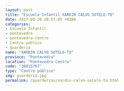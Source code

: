 ```yaml
---
layout: post
title: "Escuela Infantil XARDIN CALVO SOTELO-TO"
date: 2017-09-20 20:57:05 +0200
categories:
- Escuela Infantil
- pontevedra
- pontevedra-centro
- Centro público
- guarderia
name: "XARDIN CALVO SOTELO-TO"
province: "Pontevedra"
location: "Pontevedra Centro"
code: "36015767"
type: "Centro público"
img: guarderia.jpg
permalink: /guarderias/xardin-calvo-sotelo-to.html
---
```


